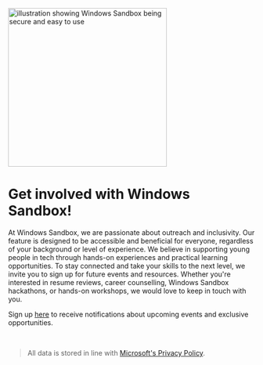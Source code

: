 <img src=assets/sandbox.png width="324" class="center" alt="illustration showing Windows Sandbox being secure and easy to use" >

# Get involved with Windows Sandbox!

At Windows Sandbox, we are passionate about outreach and inclusivity. Our feature is designed to be accessible and beneficial for everyone, regardless of your background or level of experience. We believe in supporting young people in tech through hands-on experiences and practical learning opportunities. To stay connected and take your skills to the next level, we invite you to sign up for future events and resources. Whether you're interested in resume reviews, career counselling, Windows Sandbox hackathons, or hands-on workshops, we would love to keep in touch with you.

Sign up [here](https://forms.office.com/r/ZtTm37TL3b) to receive notifications about upcoming events and exclusive opportunities. 

<br>

> All data is stored in line with [Microsoft's Privacy Policy](https://privacy.microsoft.com/en-us/privacystatement).
